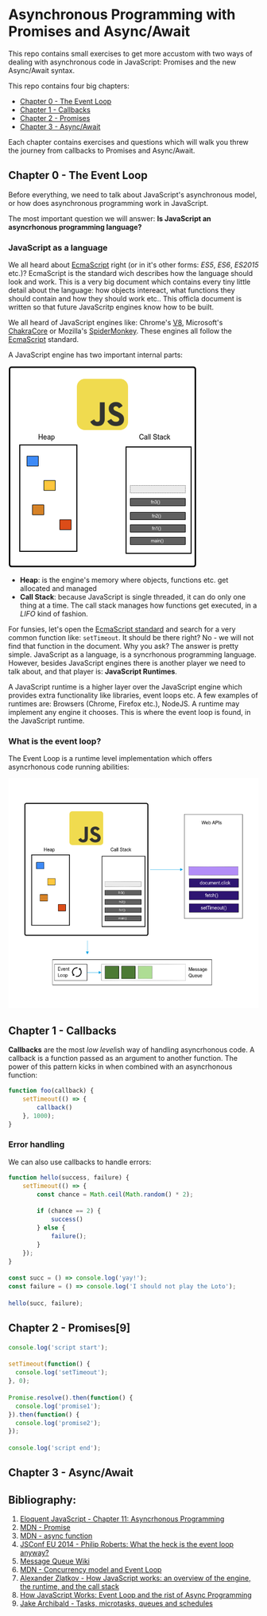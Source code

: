 # Asynchronous Programming with Promises and Async/Await

This repo contains small exercises to get more accustom with two ways of dealing with asynchronous code in JavaScript: Promises and the new Async/Await syntax.

This repo contains four big chapters:

- [Chapter 0 - The Event Loop](#chapter-0---the-event-loop)
- [Chapter 1 - Callbacks](#chapter-1---callbacks)
- [Chapter 2 - Promises](#chapter-2---promises)
- [Chapter 3 - Async/Await](#chapter-3---asyncawait)

Each chapter contains exercises and questions which will walk you threw the journey from callbacks to Promises and Async/Await.

## Chapter 0 - The Event Loop

Before everything, we need to talk about JavaScript's asynchronous model, or how does asynchronous programming work in JavaScript.

The most important question we will answer: **Is JavaScript an asyncrhonous programming language?**

### JavaScript as a language

We all heard about [EcmaScript](https://www.ecma-international.org/ecma-262/8.0/index.html) right (or in it's other forms: *ES5*, *ES6*, *ES2015* etc.)? EcmaScript is the standard wich describes how the language should look and work. This is a very big document which contains every tiny little detail about the language: how objects intereact, what functions they should contain and how they should work etc.. This officla document is written so that future JavaScritp engines know how to be built. 

We all heard of JavaScript engines like: Chrome's [V8](https://developers.google.com/v8), Microsoft's [ChakraCore](https://github.com/Microsoft/ChakraCore) or Mozilla's [SpiderMonkey](https://developer.mozilla.org/en-US/docs/Mozilla/Projects/SpiderMonkey). These engines all follow the [EcmaScript](https://www.ecma-international.org/ecma-262/8.0/index.html) standard.

A JavaScript engine has two important internal parts:

![JavaScript Engine](./assets/JS_engine.png)

- **Heap**: is the engine's memory where objects, functions etc. get allocated and managed
- **Call Stack**: because JavaScript is single threaded, it can do only one thing at a time. The call stack manages how functions get executed, in a *LIFO* kind of fashion.

For funsies, let's open the [EcmaScript standard](https://www.ecma-international.org/ecma-262/8.0/index.html) and search for a very common function like: `setTimeout`. It should be there right? 
No - we will not find that function in the document. Why you ask? The answer is pretty simple. JavaScript as a language, is a syncrhonous programming language. However, besides JavaScript engines there is another player we need to talk about, and that player is: **JavaScript Runtimes**.

A JavaScript runtime is a higher layer over the JavaScript engine which provides extra functionality like libraries, event loops etc. A few examples of runtimes are: Browsers (Chrome, Firefox etc.), NodeJS. A runtime may implement any engine it chooses. This is where the event loop is found, in the JavaScript runtime.

### What is the event loop?

The Event Loop is a runtime level implementation which offers asyncrhonous code running abilities:

![Event Loop Representation](./assets/JS_Runtime.png)

## Chapter 1 - Callbacks
**Callbacks** are the most *low level*ish way of handling asyncrhonous code. A callback is a function passed as an argument to another function. The power of this pattern kicks in when combined with an asyncrhonous function:

```javascript
function foo(callback) {
	setTimeout(() => {
		callback()
	}, 1000);
}
```

### Error handling
We can also use callbacks to handle errors:

```javascript
function hello(success, failure) {
	setTimeout(() => {
		const chance = Math.ceil(Math.random() * 2);

		if (chance == 2) {
			success()
		} else {
			failure();
		}
	});
}

const succ = () => console.log('yay!');
const failure = () => console.log('I should not play the Loto');

hello(succ, failure);
```

## Chapter 2 - Promises[9]

```javascript
console.log('script start');

setTimeout(function() {
  console.log('setTimeout');
}, 0);

Promise.resolve().then(function() {
  console.log('promise1');
}).then(function() {
  console.log('promise2');
});

console.log('script end');
```


## Chapter 3 - Async/Await

## Bibliography:
1. [Eloquent JavaScript - Chapter 11: Asyncrhonous Programming](https://eloquentjavascript.net/11_async.html)
2. [MDN - Promise](https://developer.mozilla.org/en-US/docs/Web/JavaScript/Reference/Global_Objects/Promise)
3. [MDN - async function](https://developer.mozilla.org/en-US/docs/Web/JavaScript/Reference/Statements/async_function) 
4. [JSConf EU 2014 - Philip Roberts: What the heck is the event loop anyway?](https://www.youtube.com/watch?v=8aGhZQkoFbQ)
5. [Message Queue Wiki](https://en.wikipedia.org/wiki/Message_queue)
6. [MDN - Concurrency model and Event Loop](https://developer.mozilla.org/en-US/docs/Web/JavaScript/EventLoop)
7. [Alexander Zlatkov - How JavaScript works: an overview of the engine, the runtime, and the call stack](https://blog.sessionstack.com/how-does-javascript-actually-work-part-1-b0bacc073cf)
8. [How JavaScript Works: Event Loop and the rist of Async Programming](https://blog.sessionstack.com/how-javascript-works-event-loop-and-the-rise-of-async-programming-5-ways-to-better-coding-with-2f077c4438b5)
9. [Jake Archibald - Tasks, microtasks, queues and schedules](https://jakearchibald.com/2015/tasks-microtasks-queues-and-schedules/)
